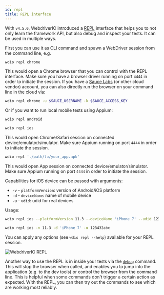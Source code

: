 ```yaml
---
id: repl
title: REPL interface
---
```


With `v4.5.0`, WebdriverIO introduced a [REPL](https://en.wikipedia.org/wiki/Read%E2%80%93eval%E2%80%93print_loop) interface that helps you to not only learn the framework API, but also debug and inspect your tests. It can be used in multiple ways.

First you can use it as CLI command and spawn a WebDriver session from the command line, e.g.

```bash
wdio repl chrome
```

This would open a Chrome browser that you can control with the REPL interface. Make sure you have a browser driver running on port `4444` in order to initiate the session. If you have a [Sauce Labs](https://saucelabs.com) (or other cloud vendor) account, you can also directly run the browser on your command line in the cloud via:

```bash
wdio repl chrome -u $SAUCE_USERNAME -k $SAUCE_ACCESS_KEY
```

Or if you want to run local mobile tests using Appium:

<!--DOCUSAURUS_CODE_TABS-->
<!--Android-->
```bash
wdio repl android
```
<!--iOS-->
```bash
wdio repl ios
```
<!--END_DOCUSAURUS_CODE_TABS-->

This would open Chrome/Safari session on connected device/emulator/simulator. Make sure Appium running on port `4444` in order to initiate the session.

```bash
wdio repl './path/to/your_app.apk'
```

This would open App session on connected device/emulator/simulator. Make sure Appium running on port `4444` in order to initiate the session.

Capabilities for iOS device can be passed with arguments:
* `-v`      - `platformVersion`: version of Android/iOS platform
* `-d`      - `deviceName`: name of mobile device
* `-u`      - `udid`: udid for real devices

Usage:

<!--DOCUSAURUS_CODE_TABS-->
<!--Long Parameter Names-->
```bash
wdio repl ios --platformVersion 11.3 --deviceName 'iPhone 7' --udid 123432abc
```
<!--Short Parameter Names-->
```bash
wdio repl ios -v 11.3 -d 'iPhone 7' -u 123432abc
```
<!--END_DOCUSAURUS_CODE_TABS-->

You can apply any options (see `wdio repl --help`) available for your REPL session.

![WebdriverIO REPL](https://webdriver.io/img/repl.gif)

Another way to use the REPL is in inside your tests via the [`debug`](/docs/api/browser/debug) command. This will stop the browser when called, and enables you to jump into the application (e.g. to the dev tools) or control the browser from the command line. This is helpful when some commands don't trigger a certain action as expected. With the REPL, you can then try out the commands to see which are working most reliably.
